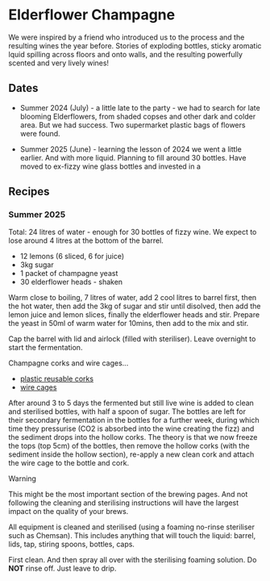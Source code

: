 # Elderflower Champagne

We were inspired by a friend who introduced us to the process and the resulting wines the year before. Stories of
exploding bottles, sticky aromatic lquid spilling across floors and onto walls, and the resulting powerfully
scented and very lively wines!

## Dates
* Summer 2024 (July) - a little late to the party - we had to search for late blooming Elderflowers, from shaded
copses and other dark and colder area. But we had success. Two supermarket plastic bags of flowers were found.

* Summer 2025 (June) - learning the lesson of 2024 we went a little earlier. And with more liquid. Planning to
  fill around 30 bottles. Have moved to ex-fizzy wine glass bottles and invested in a 

## Recipes

### Summer 2025
Total: 24 litres of water - enough for 30 bottles of fizzy wine. We expect to lose around 4 litres at the bottom
of the barrel.

* 12 lemons (6 sliced, 6 for juice)
* 3kg sugar
* 1 packet of champagne yeast
* 30 elderflower heads - shaken

Warm close to boiling, 7 litres of water, add 2 cool litres to barrel first, then the hot water, then add the 3kg of
sugar and stir until disolved, then add the lemon juice and lemon slices, finally the elderflower heads and stir.
Prepare the yeast in 50ml of warm water for 10mins, then add to the mix and stir.

Cap the barrel with lid and airlock (filled with steriliser). Leave overnight to start the fermentation.

Champagne corks and wire cages...
* [plastic reusable corks](https://www.colchesterhomebrew.co.uk/colchesterhomebrewshop/prod_938976-Champagne-Style-Corks-12s.html)
* [wire cages](https://www.colchesterhomebrew.co.uk/colchesterhomebrewshop/prod_756141-Champagne-Cages-with-caps-12s.html)

After around 3 to 5 days the fermented but still live wine is added to clean and sterilised bottles, with half a spoon
of sugar. The bottles are left for their secondary fermentation in the bottles for a further week, during which time
they pressurise (CO2 is absorbed into the wine creating the fizz) and the sediment drops into the hollow corks. The
theory is that we now freeze the tops (top 5cm) of the bottles, then remove the hollow corks (with the sediment inside
the hollow section), re-apply a new clean cork and attach the wire cage to the bottle and cork.

> [!WARNING]
> This might be the most important section of the brewing pages. And not following the cleaning and sterilising
> instructions will have the largest impact on the quality of your brews.
> 
> All equipment is cleaned and sterilised (using a foaming no-rinse steriliser such as Chemsan). This includes anything
> that will touch the liquid: barrel, lids, tap, stiring spoons, bottles, caps.
>
> First clean. And then spray all over with the sterilising foaming solution. Do __NOT__ rinse off. Just leave to drip.
